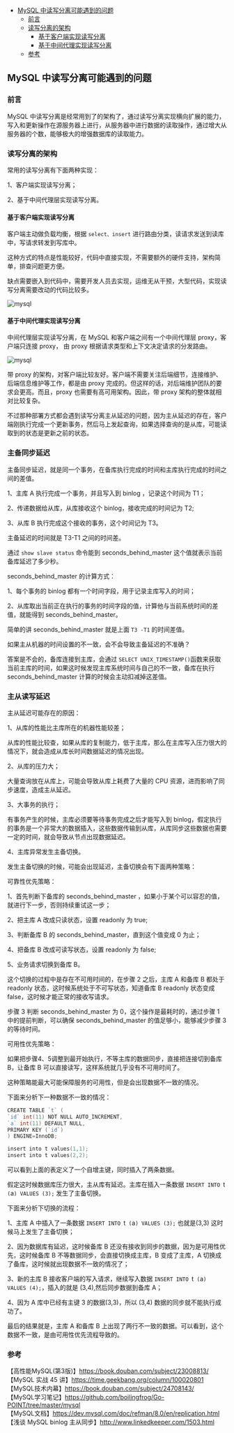 <!-- START doctoc generated TOC please keep comment here to allow auto update -->
<!-- DON'T EDIT THIS SECTION, INSTEAD RE-RUN doctoc TO UPDATE -->

- [MySQL 中读写分离可能遇到的问题](#mysql-%E4%B8%AD%E8%AF%BB%E5%86%99%E5%88%86%E7%A6%BB%E5%8F%AF%E8%83%BD%E9%81%87%E5%88%B0%E7%9A%84%E9%97%AE%E9%A2%98)
  - [前言](#%E5%89%8D%E8%A8%80)
  - [读写分离的架构](#%E8%AF%BB%E5%86%99%E5%88%86%E7%A6%BB%E7%9A%84%E6%9E%B6%E6%9E%84)
    - [基于客户端实现读写分离](#%E5%9F%BA%E4%BA%8E%E5%AE%A2%E6%88%B7%E7%AB%AF%E5%AE%9E%E7%8E%B0%E8%AF%BB%E5%86%99%E5%88%86%E7%A6%BB)
    - [基于中间代理实现读写分离](#%E5%9F%BA%E4%BA%8E%E4%B8%AD%E9%97%B4%E4%BB%A3%E7%90%86%E5%AE%9E%E7%8E%B0%E8%AF%BB%E5%86%99%E5%88%86%E7%A6%BB)
  - [参考](#%E5%8F%82%E8%80%83)

<!-- END doctoc generated TOC please keep comment here to allow auto update -->

## MySQL 中读写分离可能遇到的问题

### 前言

MySQL 中读写分离是经常用到了的架构了，通过读写分离实现横向扩展的能力，写入和更新操作在源服务器上进行，从服务器中进行数据的读取操作，通过增大从服务器的个数，能够极大的增强数据库的读取能力。   

### 读写分离的架构

常用的读写分离有下面两种实现：  

1、客户端实现读写分离；

2、基于中间代理层实现读写分离。   

#### 基于客户端实现读写分离

客户端主动做负载均衡，根据 `select、insert` 进行路由分类，读请求发送到读库中，写请求转发到写库中。  

这种方式的特点是性能较好，代码中直接实现，不需要额外的硬件支持，架构简单，排查问题更方便。     

缺点需要嵌入到代码中，需要开发人员去实现，运维无从干预，大型代码，实现读写分离需要改动的代码比较多。   

<img src="/img/mysql/mysql-client-readwrite.png"  alt="mysql" />    

#### 基于中间代理实现读写分离

中间代理层实现读写分离，在 MySQL 和客户端之间有一个中间代理层 proxy，客户端只连接 proxy， 由 proxy 根据请求类型和上下文决定请求的分发路由。   

<img src="/img/mysql/mysql-proxy-readwrite.png"  alt="mysql" />   

带 proxy 的架构，对客户端比较友好。客户端不需要关注后端细节，连接维护、后端信息维护等工作，都是由 proxy 完成的。但这样的话，对后端维护团队的要求会更高。而且，proxy 也需要有高可用架构。因此，带 proxy 架构的整体就相对比较复杂。  

不过那种部署方式都会遇到读写分离主从延迟的问题，因为主从延迟的存在，客户端刚执行完成一个更新事务，然后马上发起查询，如果选择查询的是从库，可能读取到的状态是更新之前的状态。    

### 主备同步延迟

主备同步延迟，就是同一个事务，在备库执行完成的时间和主库执行完成的时间之间的差值。   

1、主库 A 执行完成一个事务，并且写入到 binlog ，记录这个时间为 T1；  

2、传递数据给从库，从库接收这个 binlog，接收完成的时间记为 T2;  

3、从库 B 执行完成这个接收的事务，这个时间记为 T3。   

主备延迟的时间就是 T3-T1 之间的时间差。    

通过 `show slave status` 命令能到 seconds_behind_master 这个值就表示当前备库延迟了多少秒。    

seconds_behind_master 的计算方式：  

1、每个事务的 binlog 都有一个时间字段，用于记录主库写入的时间；  

2、从库取出当前正在执行的事务的时间字段的值，计算他与当前系统时间的差值，就能得到 seconds_behind_master。   

简单的讲 seconds_behind_master 就是上面 `T3 -T1` 的时间差值。      

如果主从机器的时间设置的不一致，会不会导致主备延迟的不准确？  

答案是不会的，备库连接到主库，会通过 `SELECT UNIX_TIMESTAMP()`函数来获取当前主库的时间，如果这时候发现主库系统时间与自己的不一致，备库在执行 seconds_behind_master 计算的时候会主动扣减掉这差值。    

### 主从读写延迟

主从延迟可能存在的原因：  

1、从库的性能比主库所在的机器性能较差；   

从库的性能比较查，如果从库的复制能力，低于主库，那么在主库写入压力很大的情况下，就会造成从库长时间数据延迟的情况出现。   

2、从库的压力大；     

大量查询放在从库上，可能会导致从库上耗费了大量的 CPU 资源，进而影响了同步速度，造成主从延迟。     

3、大事务的执行；    

有事务产生的时候，主库必须要等待事务完成之后才能写入到 binlog，假定执行的事务是一个非常大的数据插入，这些数据传输到从库，从库同步这些数据也需要一定的时间，就会导致从节点出现数据延迟。  

4、主库异常发生主备切换。   

发生主备切换的时候，可能会出现延迟，主备切换会有下面两种策略：      

可靠性优先策略：   

1、首先判断下备库的 seconds_behind_master ，如果小于某个可以容忍的值，就进行下一步，否则持续重试这一步；  

2、把主库 A 改成只读状态，设置 readonly 为 true;  

3、判断备库 B 的 seconds_behind_master，直到这个值变成 0 为止；  

4、把备库 B 改成可读写状态，设置 readonly 为 false;   

5、业务请求切换到备库 B。    

这个切换的过程中是存在不可用时间的，在步骤 2 之后，主库 A 和备库 B 都处于 readonly 状态，这时候系统处于不可写状态，知道备库 B readonly 状态变成 false，这时候才能正常的接收写请求。    

步骤 3 判断 seconds_behind_master 为 0，这个操作是最耗时的，通过步骤 1 中的提前判断，可以确保 seconds_behind_master 的值足够小，能够减少步骤 3 的等待时间。    

可用性优先策略：   

如果把步骤4、5调整到最开始执行，不等主库的数据同步，直接把连接切到备库 B，让备库 B 可以直接读写，这样系统就几乎没有不可用时间了。   

这种策略能最大可能保障服务的可用性，但是会出现数据不一致的情况。  

下面来分析下一种数据不一致的情况：     

```go
CREATE TABLE `t` (
`id` int(11) NOT NULL AUTO_INCREMENT,
`a` int(11) DEFAULT NULL,
PRIMARY KEY (`id`)
) ENGINE=InnoDB;

insert into t values(1,1);
insert into t values(2,2);
```

可以看到上面的表定义了一个自增主键，同时插入了两条数据。   

假定这时候数据库压力很大，主从库有延迟。主库在插入一条数据 `INSERT INTO `t` (`a`) VALUES (3);` 发生了主备切换。   

下面来分析下切换的流程：  

1、主库 A 中插入了一条数据 `INSERT INTO `t` (`a`) VALUES (3);` 也就是(3,3) 这时候马上发生了主备切换；  

2、因为数据库有延迟，这时候备库 B 还没有接收到同步的数据，因为是可用性优先，这时候备库 B 不等数据同步，会直接切换成主库，B 变成了主库，A 切换成了备库，这时候就出现数据不一致的情况了；   

3、新的主库 B 接收客户端的写入请求，继续写入数据  `INSERT INTO `t` (`a`) VALUES (4);`，插入的就是 (3,4),然后同步数据到备库 A；  

4、因为 A 库中已经有主键 3 的数据(3,3)，所以 (3,4) 数据的同步就不能执行成功了。  

最后的结果就是，主库 A 和备库 B 上出现了两行不一致的数据。可以看到，这个数据不一致，是由可用性优先流程导致的。   







### 参考

【高性能MySQL(第3版)】https://book.douban.com/subject/23008813/    
【MySQL 实战 45 讲】https://time.geekbang.org/column/100020801  
【MySQL技术内幕】https://book.douban.com/subject/24708143/    
【MySQL学习笔记】https://github.com/boilingfrog/Go-POINT/tree/master/mysql    
【MySQL文档】https://dev.mysql.com/doc/refman/8.0/en/replication.html  
【浅谈 MySQL binlog 主从同步】http://www.linkedkeeper.com/1503.html     
